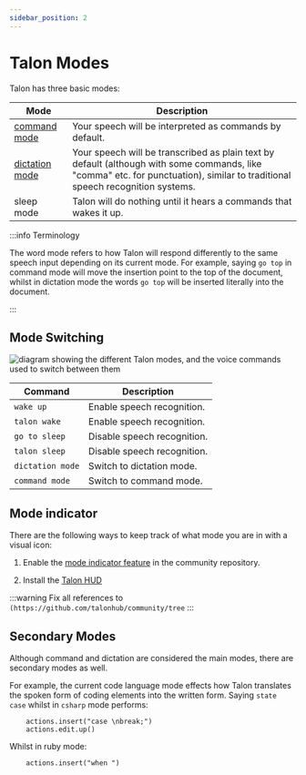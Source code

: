 ```yaml
---
sidebar_position: 2
---
```


# Talon Modes

Talon has three basic modes:

| Mode                                             | Description                                                                                                                                                                   |
| ------------------------------------------------ | ----------------------------------------------------------------------------------------------------------------------------------------------------------------------------- |
| [command mode](./Command%20Mode/command_mode.md) | Your speech will be interpreted as commands by default.                                                                                                                       |
| [dictation mode](./dictation_mode.md)            | Your speech will be transcribed as plain text by default (although with some commands, like "comma" etc. for punctuation), similar to traditional speech recognition systems. |
| sleep mode                                       | Talon will do nothing until it hears a commands that wakes it up.                                                                                                             |

:::info Terminology

The word mode refers to how Talon will respond differently to the same speech input depending on its current mode.
For example, saying `go top` in command mode will move the insertion point to the top of the document,
whilst in dictation mode the words `go top` will be inserted literally into the document.

:::

## Mode Switching

<!--- the source is in diagrams\basic_talon_modes.graphml --->

<img src="/img/basic_talon_modes.png/"
     alt="diagram showing the different Talon modes, and the voice commands used to switch between them"
 />

| Command          | Description                 |
| ---------------- | --------------------------- |
| `wake up`        | Enable speech recognition.  |
| `talon wake`     | Enable speech recognition.  |
| `go to sleep`    | Disable speech recognition. |
| `talon sleep`    | Disable speech recognition. |
| `dictation mode` | Switch to dictation mode.   |
| `command mode`   | Switch to command mode.     |

## Mode indicator

There are the following ways to keep track of what mode you are in with a visual icon:

1. Enable the [mode indicator feature](https://github.com/talonhub/community/tree/main/plugin/mode_indicator) in the community repository.

2. Install the [Talon HUD](/docs/Integrations/user-interface.md#talon-hud-heads-up-display)

:::warning
Fix all references to `(https://github.com/talonhub/community/tree`
:::

## Secondary Modes

Although command and dictation are considered the main modes, there are secondary modes as well.

For example, the current code language mode effects how Talon translates the spoken form of coding elements
into the written form. Saying `state case` whilst in `csharp` mode performs:

```talon
    actions.insert("case \nbreak;")
    actions.edit.up()
```

Whilst in ruby mode:

```talon
    actions.insert("when ")
```

